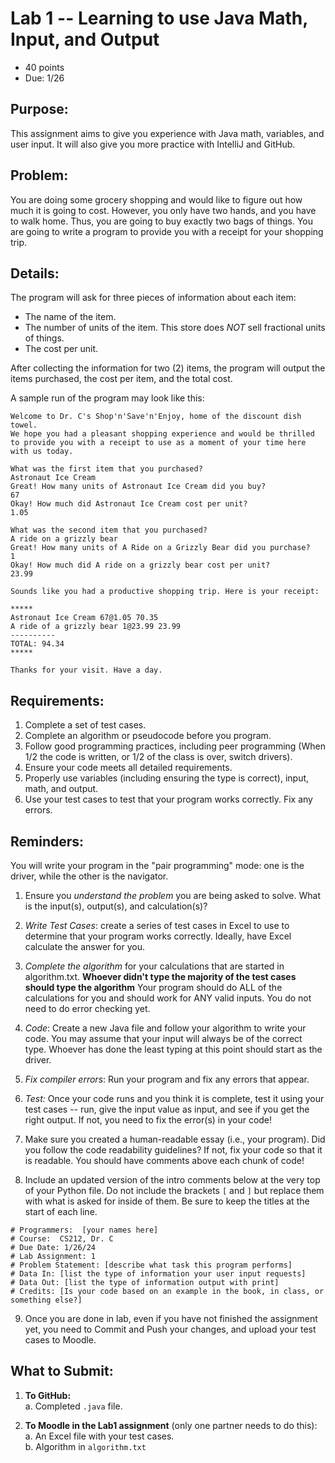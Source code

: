 # Lab 1 -- Learning to use Java Math, Input, and Output

* 40 points										
* Due: 1/26

## Purpose: 

This assignment aims to give you experience with Java math, variables, and user input. It will also give you more practice with IntelliJ and GitHub.

## Problem:

You are doing some grocery shopping and would like to figure out how much it is going to cost. However, you only have two hands, and you have to walk home. Thus, you are going to buy exactly two bags of things. You are going to write a program to provide you with a receipt for your shopping trip.



## Details:
The program will ask for three pieces of information about each item:
* The name of the item.
* The number of units of the item. This store does *NOT* sell fractional units of things.
* The cost per unit.

After collecting the information for two (2) items, the program will output the items purchased, the cost per item, and the total cost.
 
A sample run of the program may look like this:

```
Welcome to Dr. C's Shop'n'Save'n'Enjoy, home of the discount dish towel. 
We hope you had a pleasant shopping experience and would be thrilled to provide you with a receipt to use as a moment of your time here with us today.

What was the first item that you purchased?
Astronaut Ice Cream
Great! How many units of Astronaut Ice Cream did you buy?
67
Okay! How much did Astronaut Ice Cream cost per unit?
1.05

What was the second item that you purchased?
A ride on a grizzly bear
Great! How many units of A Ride on a Grizzly Bear did you purchase?
1
Okay! How much did A ride on a grizzly bear cost per unit?
23.99

Sounds like you had a productive shopping trip. Here is your receipt:

*****
Astronaut Ice Cream 67@1.05	70.35
A ride of a grizzly bear 1@23.99 23.99
----------
TOTAL: 94.34
*****

Thanks for your visit. Have a day.
```






## Requirements:

1.  Complete a set of test cases.
2.  Complete an algorithm or pseudocode before you program.
3.  Follow good programming practices, including peer programming (When 1/2 the code is written, or 1/2 of the class is over, switch drivers).
4.  Ensure your code meets all detailed requirements.
5.  Properly use variables (including ensuring the type is correct), input, math, and output.
6.  Use your test cases to test that your program works correctly. Fix any errors.

## Reminders: 

You will write your program in the "pair programming" mode: one is the driver, while the other is the navigator.

1.  Ensure you *understand the problem* you are being asked to solve. What is the input(s), output(s), and calculation(s)?

2.  *Write Test Cases*: create a series of test cases in Excel to use to determine that your program works correctly.  Ideally, have Excel calculate the answer for you.

3.  *Complete the algorithm* for your calculations that are started in algorithm.txt. **Whoever didn't type the majority of the test cases should type the algorithm** Your program should do ALL of the calculations for you and should work for ANY valid inputs. You do not need to do error checking yet.

4.  *Code*: Create a new Java file and follow your algorithm to write your code. You may assume that your input will always be of the correct type. Whoever has done the least typing at this point should start as the driver.

5.  *Fix compiler errors*: Run your program and fix any errors that appear.

6.  *Test:* Once your code runs and you think it is complete, test it using your test cases -- run, give the input value as input, and see if you get the right output. If not, you need to fix the error(s) in your code!

7. Make sure you created a human-readable essay (i.e., your program). Did you follow the code readability guidelines? If not, fix your code so that it is readable. You should have comments above each chunk of code!

8.  Include an updated version of the intro comments below at the very top of your Python file. Do not include the brackets `[` and `]` but replace them with what is asked for inside of them. Be sure to keep the titles at the start of each line. 
  ```
  # Programmers:  [your names here]
  # Course:  CS212, Dr. C  
  # Due Date: 1/26/24
  # Lab Assignment: 1
  # Problem Statement: [describe what task this program performs]
  # Data In: [list the type of information your user input requests]
  # Data Out: [list the type of information output with print]
  # Credits: [Is your code based on an example in the book, in class, or something else?]
  ```

9.  Once you are done in lab, even if you have not finished the assignment yet, you need to Commit and Push your changes, and upload your test cases to Moodle.

## What to Submit:

1. **To GitHub:**  
   a. Completed `.java` file.

2. **To Moodle in the Lab1 assignment** (only one partner needs to do this):  
   a. An Excel file with your test cases.  
   b. Algorithm in `algorithm.txt`


 


